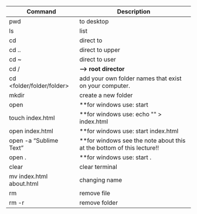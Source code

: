 |Command | Description |
|---|---|
|pwd|to desktop |  
|ls|list|
|cd|direct to |   
|cd .. |direct to upper|
|cd ~  | direct to user|
|cd / |**—> root director**  |
|cd <folder/folder/folder> |add your own folder  names that exist on your computer.  |
|mkdir <folder> | create a new folder| 
|open <folder> | **for windows use: start <folder>  |
|touch index.html | **for windows use: echo "" > index.html  |
|open index.html |**for windows use: start index.html  |
|open -a “Sublime Text”  |**for windows see the note about this at the bottom of this lecture!!  
|open .| **for windows use: start .|  
|clear|clear terminal|  
|mv index.html about.html | changing name|
|rm <file>|  remove file|
|rm -r <folder>  |remove folder|

